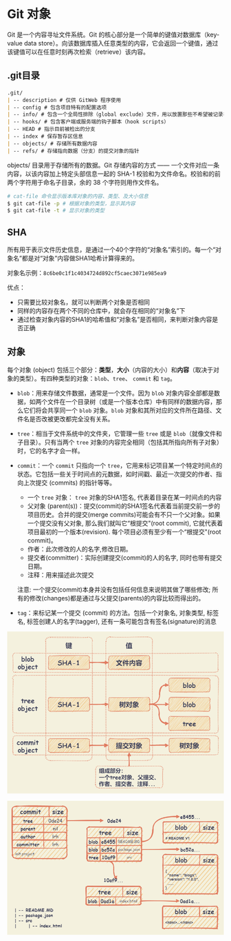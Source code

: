 # Git 对象

Git 是一个内容寻址文件系统。Git 的核心部分是一个简单的键值对数据库（key-value data store）。向该数据库插入任意类型的内容，它会返回一个键值，通过该键值可以在任意时刻再次检索（retrieve）该内容。

## .git目录

```md
.git/
| -- description # 仅供 GitWeb 程序使用
| -- config # 包含项目特有的配置选项
| -- info/ # 包含一个全局性排除（global exclude）文件，用以放置那些不希望被记录在 .gitignore 文件中的忽略模式（ignored patterns）
| -- hooks/ # 包含客户端或服务端的钩子脚本（hook scripts）
| -- HEAD # 指示目前被检出的分支
| -- index # 保存暂存区信息
| -- objects/ # 存储所有数据内容
| -- refs/ # 存储指向数据（分支）的提交对象的指针
```

objects/ 目录用于存储所有的数据。Git 存储内容的方式 —— 一个文件对应一条内容，以该内容加上特定头部信息一起的 SHA-1 校验和为文件命名。校验和的前两个字符用于命名子目录，余的 38 个字符则用作文件名。

```bash
# cat-file 命令显示版本库对象的内容、类型、及大小信息
$ git cat-file -p # 根据对象的类型，显示其内容
$ git cat-file -t # 显示对象的类型
```

## SHA

所有用于表示文件历史信息，是通过一个40个字符的“对象名”索引的。每一个“对象名”都是对“对象”内容做SHA1哈希计算得来的。

对象名示例：`8c6be0c1f1c4034724d892cf5caec3071e985ea9`

优点：

- 只需要比较对象名，就可以判断两个对象是否相同
- 同样的内容存在两个不同的仓库中，就会存在相同的“对象名”下
- 通过检查对象内容的SHA1的哈希值和“对象名”是否相同，来判断对象内容是否正确

## 对象

每个对象 (object) 包括三个部分：**类型**，**大小**（内容的大小）和**内容**（取决于对象的类型）。有四种类型的对象：`blob`、`tree`、 `commit` 和 `tag`。

- `blob`：用来存储文件数据，通常是一个文件。因为 `blob` 对象内容全部都是数据，如两个文件在一个目录树（或是一个版本仓库）中有同样的数据内容，那么它们将会共享同一个 `blob` 对象。`blob` 对象和其所对应的文件所在路径、文件名是否改被更改都完全没有关系。
- `tree`：相当于文件系统中的文件夹，它管理一些 `tree` 或是 `blob`（就像文件和子目录）。只有当两个 `tree` 对象的内容完全相同（包括其所指向所有子对象）时，它的名字才会一样。
- `commit`：一个 `commit` 只指向一个 `tree`，它用来标记项目某一个特定时间点的状态。它包括一些关于时间点的元数据，如时间戳、最近一次提交的作者、指向上次提交 (commits) 的指针等等。

  - 一个 `tree` 对象： `tree` 对象的SHA1签名, 代表着目录在某一时间点的内容
  - 父对象 (parent(s))：提交(commit)的SHA1签名代表着当前提交前一步的项目历史。合并的提交(merge commits)可能会有不只一个父对象。如果一个提交没有父对象, 那么我们就叫它“根提交"(root commit), 它就代表着项目最初的一个版本(revision). 每个项目必须有至少有一个“根提交"(root commit)。
  - 作者：此次修改的人的名字,修改日期。
  - 提交者(committer)：实际创建提交(commit)的人的名字, 同时也带有提交日期。
  - 注释：用来描述此次提交

  注意: 一个提交(commit)本身并没有包括任何信息来说明其做了哪些修改; 所有的修改(changes)都是通过与父提交(parents)的内容比较而得出的。

- `tag`：来标记某一个提交 (commit) 的方法。包括一个对象名, 对象类型, 标签名, 标签创建人的名字(tagger), 还有一条可能包含有签名(signature)的消息

![gitobject](./files/images/gitobject.drawio.png)

![gitobjectmenu](./files/images/gitobjectmenu.drawio.png)
